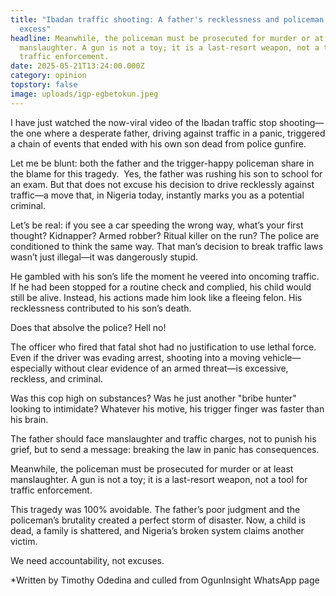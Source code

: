 ```yaml
---
title: "Ibadan traffic shooting: A father's recklessness and policeman's lethal
  excess"
headline: Meanwhile, the policeman must be prosecuted for murder or at least
  manslaughter. A gun is not a toy; it is a last-resort weapon, not a tool for
  traffic enforcement.  
date: 2025-05-21T13:24:00.000Z
category: opinion
topstory: false
image: uploads/igp-egbetokun.jpeg
---
```

I have just watched the now-viral video of the Ibadan traffic stop shooting—the one where a desperate father, driving against traffic in a panic, triggered a chain of events that ended with his own son dead from police gunfire. 


Let me be blunt: both the father and the trigger-happy policeman share in the blame for this tragedy. 
Yes, the father was rushing his son to school for an exam. But that does not excuse his decision to drive recklessly against traffic—a move that, in Nigeria today, instantly marks you as a potential criminal. 


Let’s be real: if you see a car speeding the wrong way, what’s your first thought? Kidnapper? Armed robber? Ritual killer on the run? The police are conditioned to think the same way. That man’s decision to break traffic laws wasn’t just illegal—it was dangerously stupid. 


He gambled with his son’s life the moment he veered into oncoming traffic. If he had been stopped for a routine check and complied, his child would still be alive. Instead, his actions made him look like a fleeing felon. His recklessness contributed to his son’s death. 


Does that absolve the police? Hell no!  


The officer who fired that fatal shot had no justification to use lethal force. Even if the driver was evading arrest, shooting into a moving vehicle—especially without clear evidence of an armed threat—is excessive, reckless, and criminal. 


Was this cop high on substances? Was he just another "bribe hunter" looking to intimidate? Whatever his motive, his trigger finger was faster than his brain.  

The father should face manslaughter and traffic charges, not to punish his grief, but to send a message: breaking the law in panic has consequences. 


Meanwhile, the policeman must be prosecuted for murder or at least manslaughter. A gun is not a toy; it is a last-resort weapon, not a tool for traffic enforcement.  


This tragedy was 100% avoidable. The father’s poor judgment and the policeman’s brutality created a perfect storm of disaster. Now, a child is dead, a family is shattered, and Nigeria’s broken system claims another victim. 


We need accountability, not excuses.  

\*Written by Timothy Odedina and culled from OgunInsight WhatsApp page
